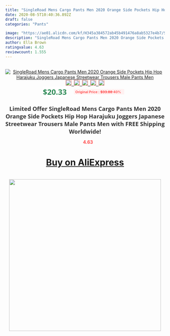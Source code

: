 ```yaml
---
title: "SingleRoad Mens Cargo Pants Men 2020 Orange Side Pockets Hip Hop Harajuku Joggers Japanese Streetwear Trousers Male Pants Men"
date: 2020-08-5T10:40:36.892Z
draft: false
categories: "Pants"

image: "https://ae01.alicdn.com/kf/H345a384572ab45b491476a8ab5327e4b7/SingleRoad-Mens-Cargo-Pants-Men-2020-Orange-Side-Pockets-Hip-Hop-Harajuku-Joggers-Japanese-Streetwear-Trousers.jpg"
description: "SingleRoad Mens Cargo Pants Men 2020 Orange Side Pockets Hip Hop Harajuku Joggers Japanese Streetwear Trousers Male Pants Men"
author: Ella Brown
ratingvalue: 4.63
reviewcount: 1.555
---
```

<br>
<div style="text-align: center;">
<a href="https://s.click.aliexpress.com/e/_A8ss3L" target="_blank" rel="nofollow noopener noreferrer"><img alt="SingleRoad Mens Cargo Pants Men 2020 Orange Side Pockets Hip Hop Harajuku Joggers Japanese Streetwear Trousers Male Pants Men" class="magnifier-image" src="https://ae01.alicdn.com/kf/H345a384572ab45b491476a8ab5327e4b7/SingleRoad-Mens-Cargo-Pants-Men-2020-Orange-Side-Pockets-Hip-Hop-Harajuku-Joggers-Japanese-Streetwear-Trousers.jpg_640x640.jpg">
<br>
<img style="border:1px solid salmon" src="https://ae01.alicdn.com/kf/H345a384572ab45b491476a8ab5327e4b7/SingleRoad-Mens-Cargo-Pants-Men-2020-Orange-Side-Pockets-Hip-Hop-Harajuku-Joggers-Japanese-Streetwear-Trousers.jpg_120x120.jpg">&nbsp;&nbsp;<img style="border:1px solid salmon" src="https://ae01.alicdn.com/kf/Hbb024f7d9ec84c7da3acdb01eafa2de3c/SingleRoad-Mens-Cargo-Pants-Men-2020-Orange-Side-Pockets-Hip-Hop-Harajuku-Joggers-Japanese-Streetwear-Trousers.jpg_120x120.jpg">&nbsp;&nbsp;<img style="border:1px solid salmon" src="https://ae01.alicdn.com/kf/Ha1944a50e9c54bb2827c9380de38db9dJ/SingleRoad-Mens-Cargo-Pants-Men-2020-Orange-Side-Pockets-Hip-Hop-Harajuku-Joggers-Japanese-Streetwear-Trousers.jpg_120x120.jpg">&nbsp;&nbsp;<img style="border:1px solid salmon" src="https://ae01.alicdn.com/kf/H78a7bb2f3de947b789e87c1b210475973/SingleRoad-Mens-Cargo-Pants-Men-2020-Orange-Side-Pockets-Hip-Hop-Harajuku-Joggers-Japanese-Streetwear-Trousers.jpg_120x120.jpg">&nbsp;&nbsp;<img style="border:1px solid salmon" src="https://ae01.alicdn.com/kf/Hd0a2faf73ed14ffdb799007bc51507dew/SingleRoad-Mens-Cargo-Pants-Men-2020-Orange-Side-Pockets-Hip-Hop-Harajuku-Joggers-Japanese-Streetwear-Trousers.jpg_120x120.jpg"></a></div><br0>
<div style="text-align: center;"><span style="background-color: white; border: 0px; box-sizing: border-box; color: seagreen; display: inline-block; font-family: &quot;open sans&quot; , &quot;arial&quot; , &quot;helvetica&quot; , sans-serif , &quot;heiti&quot;; font-size: 24px; font-stretch: inherit; font-weight: 700; line-height: inherit; margin: 0px 10px 0px 0px; padding: 0px; vertical-align: middle;">$20.33 </span>
<span style="background: rgb(255 , 241 , 241); border-radius: 3px; border: 0px; box-sizing: border-box; color: #ff4747; display: inline-block; font-family: inherit; font-size: 12px; font-stretch: inherit; font-style: inherit; font-variant: inherit; font-weight: 600; line-height: inherit; margin: 0px; padding: 2px 5px; transform: scale(0.9); vertical-align: middle;">Original Price : <b style="text-decoration: line-through;">$33.88 </b> 40%&nbsp;&nbsp;</span></div>
<h1 style="color: #333333; display: inline-block; font-family: &quot;open sans&quot; , &quot;arial&quot; , &quot;helvetica&quot; , sans-serif , &quot;heiti&quot;; font-size: 18px; font-stretch: inherit; font-weight: 700; text-align: center;">Limited Offer SingleRoad Mens Cargo Pants Men 2020 Orange Side Pockets Hip Hop Harajuku Joggers Japanese Streetwear Trousers Male Pants Men with FREE Shipping Worldwide!</h1>
<div style="color: #ff4747; text-align: center;">
<img src="https://4.bp.blogspot.com/-M0ZcTcb-5uY/XleCXlxnR4I/AAAAAAAAAEc/OrjgMkXV1oMQFaCRZj5HQwOCBcu3w1FegCPcBGAYYCw/s1600/star.png" style="height: 15px;">&nbsp;<b>4.63</b></div>
<div class="button_cont" align="center"><a class="buynow_a" href="https://s.click.aliexpress.com/e/_A8ss3L" target="_blank" rel="nofollow noopener noreferrer"><H1>Buy on AliExpress</H1></a></div><br>
<div class="separator" style="clear: both; text-align: center;">
<img src="https://lh3.googleusercontent.com/-pTy5HemUv9M/XlePHvY0dAI/AAAAAAAAAE4/0nX5iRUoIWY8eMW9Dpxeirr157OZliDIgCLcBGAsYHQ/s1600/badge.gif" width="480">
</div>
